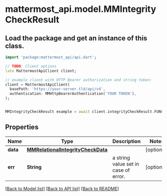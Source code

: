 # mattermost_api.model.MMIntegrityCheckResult

## Load the package and get an instance of this class.
```dart
import 'package:mattermost_api/api.dart';

// TODO: Client options
late MattermostApiClient client;

// example client with HTTP Bearer authorization and string token:
client = MattermostApiClient(
  basePath: 'https://your-server.tld/api/v4',
  authentication: MMHttpBearerAuthentication('YOUR TOKEN'),
);


MMIntegrityCheckResult example = await client.integrityCheckResult.FUNCTION_THAT_RETURNS_THIS_CLASS();

```

## Properties
Name | Type | Description | Notes
------------ | ------------- | ------------- | -------------
**data** | [**MMRelationalIntegrityCheckData**](MMRelationalIntegrityCheckData.md) |  | [optional] 
**err** | **String** | a string value set in case of error. | [optional] 

[[Back to Model list]](../GENERATED_README.md#documentation-for-models) [[Back to API list]](../GENERATED_README.md#documentation-for-api-endpoints) [[Back to README]](../GENERATED_README.md)


